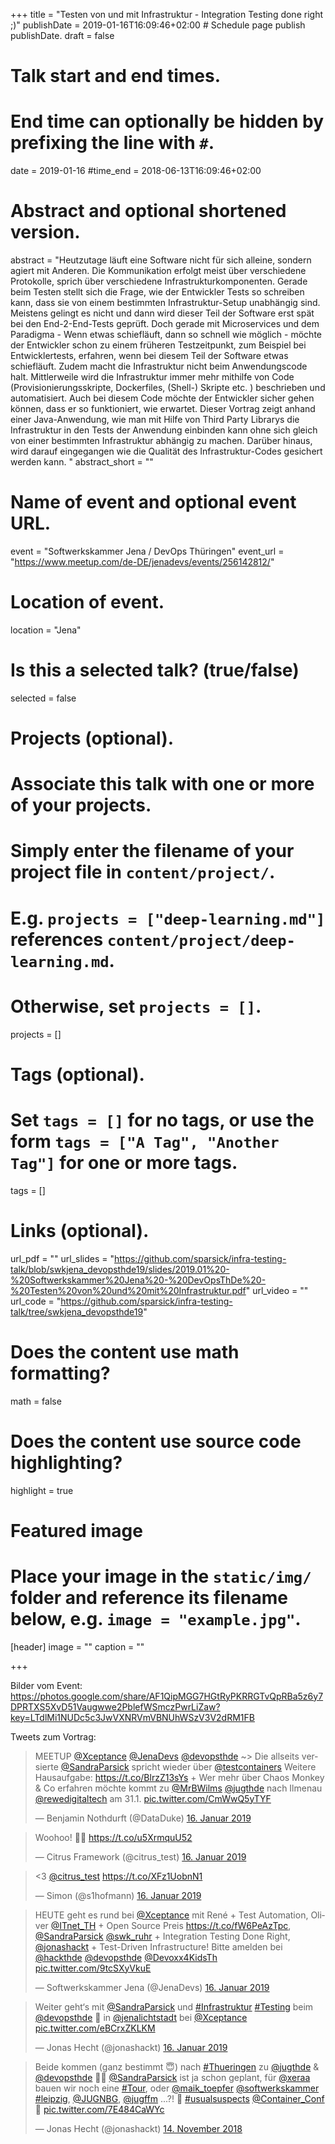 +++
title = "Testen von und mit Infrastruktur - Integration Testing done right ;)"
publishDate = 2019-01-16T16:09:46+02:00  # Schedule page publish publishDate.
draft = false

# Talk start and end times.
#   End time can optionally be hidden by prefixing the line with `#`.
date = 2019-01-16
#time_end = 2018-06-13T16:09:46+02:00

# Abstract and optional shortened version.
abstract = "Heutzutage läuft eine Software nicht für sich alleine, sondern agiert mit Anderen. Die Kommunikation erfolgt meist über verschiedene Protokolle, sprich über verschiedene Infrastrukturkomponenten. Gerade beim Testen stellt sich die Frage, wie der Entwickler Tests so schreiben kann, dass sie von einem bestimmten Infrastruktur-Setup unabhängig sind. Meistens gelingt es nicht und dann wird dieser Teil der Software erst spät bei den End-2-End-Tests geprüft. Doch gerade mit Microservices und dem Paradigma - Wenn etwas schiefläuft, dann so schnell wie möglich - möchte der Entwickler schon zu einem früheren Testzeitpunkt, zum Beispiel bei Entwicklertests, erfahren, wenn bei diesem Teil der Software etwas schiefläuft. Zudem macht die Infrastruktur nicht beim Anwendungscode halt. Mittlerweile wird die Infrastruktur immer mehr mithilfe von Code (Provisionierungsskripte, Dockerfiles, (Shell-) Skripte etc. ) beschrieben und automatisiert. Auch bei diesem Code möchte der Entwickler sicher gehen können, dass er so funktioniert, wie erwartet. Dieser Vortrag zeigt anhand einer Java-Anwendung, wie man mit Hilfe von Third Party Librarys die Infrastruktur in den Tests der Anwendung einbinden kann ohne sich gleich von einer bestimmten Infrastruktur abhängig zu machen. Darüber hinaus, wird darauf eingegangen wie die Qualität des Infrastruktur-Codes gesichert werden kann. "
abstract_short = ""

# Name of event and optional event URL.
event = "Softwerkskammer Jena / DevOps Thüringen"
event_url = "https://www.meetup.com/de-DE/jenadevs/events/256142812/"

# Location of event.
location = "Jena"

# Is this a selected talk? (true/false)
selected = false

# Projects (optional).
#   Associate this talk with one or more of your projects.
#   Simply enter the filename of your project file in `content/project/`.
#   E.g. `projects = ["deep-learning.md"]` references `content/project/deep-learning.md`.
#   Otherwise, set `projects = []`.
projects = []

# Tags (optional).
#   Set `tags = []` for no tags, or use the form `tags = ["A Tag", "Another Tag"]` for one or more tags.
tags = []

# Links (optional).
url_pdf = ""
url_slides = "https://github.com/sparsick/infra-testing-talk/blob/swkjena_devopsthde19/slides/2019.01%20-%20Softwerkskammer%20Jena%20-%20DevOpsThDe%20-%20Testen%20von%20und%20mit%20Infrastruktur.pdf"
url_video = ""
url_code = "https://github.com/sparsick/infra-testing-talk/tree/swkjena_devopsthde19"

# Does the content use math formatting?
math = false

# Does the content use source code highlighting?
highlight = true

# Featured image
# Place your image in the `static/img/` folder and reference its filename below, e.g. `image = "example.jpg"`.
[header]
image = ""
caption = ""

+++

Bilder vom Event:
https://photos.google.com/share/AF1QipMGG7HGtRyPKRRGTvQpRBa5z6y7DPRTXS5XvD51Vaugwwe2PblefWSmczPwrLiZaw?key=LTdlMi1NUDc5c3JwVXNRVmVBNUhWSzV3V2dRM1FB

Tweets zum Vortrag:

<blockquote class="twitter-tweet" data-lang="de"><p lang="de" dir="ltr">MEETUP <a href="https://twitter.com/Xceptance?ref_src=twsrc%5Etfw">@Xceptance</a> <a href="https://twitter.com/JenaDevs?ref_src=twsrc%5Etfw">@JenaDevs</a> <a href="https://twitter.com/devopsthde?ref_src=twsrc%5Etfw">@devopsthde</a> ~&gt; Die allseits versierte <a href="https://twitter.com/SandraParsick?ref_src=twsrc%5Etfw">@SandraParsick</a> spricht wieder über <a href="https://twitter.com/testcontainers?ref_src=twsrc%5Etfw">@testcontainers</a> Weitere Hausaufgabe: <a href="https://t.co/BlrzZ13sYs">https://t.co/BlrzZ13sYs</a> + Wer mehr über Chaos Monkey &amp; Co erfahren möchte kommt zu <a href="https://twitter.com/MrBWilms?ref_src=twsrc%5Etfw">@MrBWilms</a> <a href="https://twitter.com/jugthde?ref_src=twsrc%5Etfw">@jugthde</a> nach Ilmenau <a href="https://twitter.com/rewedigitaltech?ref_src=twsrc%5Etfw">@rewedigitaltech</a> am 31.1. <a href="https://t.co/CmWwQ5yTYF">pic.twitter.com/CmWwQ5yTYF</a></p>&mdash; Benjamin Nothdurft (@DataDuke) <a href="https://twitter.com/DataDuke/status/1085631488022986752?ref_src=twsrc%5Etfw">16. Januar 2019</a></blockquote>
<script async src="https://platform.twitter.com/widgets.js" charset="utf-8"></script>

<blockquote class="twitter-tweet" data-lang="de"><p lang="en" dir="ltr">Woohoo! 🎉🍋 <a href="https://t.co/u5XrmquU52">https://t.co/u5XrmquU52</a></p>&mdash; Citrus Framework (@citrus_test) <a href="https://twitter.com/citrus_test/status/1085669606935674883?ref_src=twsrc%5Etfw">16. Januar 2019</a></blockquote>
<script async src="https://platform.twitter.com/widgets.js" charset="utf-8"></script>

<blockquote class="twitter-tweet" data-lang="de"><p lang="und" dir="ltr">&lt;3 <a href="https://twitter.com/citrus_test?ref_src=twsrc%5Etfw">@citrus_test</a> <a href="https://t.co/XFz1UobnN1">https://t.co/XFz1UobnN1</a></p>&mdash; Simon (@s1hofmann) <a href="https://twitter.com/s1hofmann/status/1085662976927920128?ref_src=twsrc%5Etfw">16. Januar 2019</a></blockquote>
<script async src="https://platform.twitter.com/widgets.js" charset="utf-8"></script>

<blockquote class="twitter-tweet" data-lang="de"><p lang="de" dir="ltr">HEUTE geht es rund bei <a href="https://twitter.com/Xceptance?ref_src=twsrc%5Etfw">@Xceptance</a> mit René + Test Automation, Oliver <a href="https://twitter.com/ITnet_TH?ref_src=twsrc%5Etfw">@ITnet_TH</a> + Open Source Preis <a href="https://t.co/fW6PeAzTpc">https://t.co/fW6PeAzTpc</a>, <a href="https://twitter.com/SandraParsick?ref_src=twsrc%5Etfw">@SandraParsick</a> <a href="https://twitter.com/swk_ruhr?ref_src=twsrc%5Etfw">@swk_ruhr</a> + Integration Testing Done Right, <a href="https://twitter.com/jonashackt?ref_src=twsrc%5Etfw">@jonashackt</a> + Test-Driven Infrastructure! Bitte amelden bei <a href="https://twitter.com/hackthde?ref_src=twsrc%5Etfw">@hackthde</a> <a href="https://twitter.com/devopsthde?ref_src=twsrc%5Etfw">@devopsthde</a> <a href="https://twitter.com/Devoxx4KidsTh?ref_src=twsrc%5Etfw">@Devoxx4KidsTh</a> <a href="https://t.co/9tcSXyVkuE">pic.twitter.com/9tcSXyVkuE</a></p>&mdash; Softwerkskammer Jena (@JenaDevs) <a href="https://twitter.com/JenaDevs/status/1085624483493396480?ref_src=twsrc%5Etfw">16. Januar 2019</a></blockquote>
<script async src="https://platform.twitter.com/widgets.js" charset="utf-8"></script>

<blockquote class="twitter-tweet" data-lang="de"><p lang="de" dir="ltr">Weiter geht‘s mit <a href="https://twitter.com/SandraParsick?ref_src=twsrc%5Etfw">@SandraParsick</a> und <a href="https://twitter.com/hashtag/Infrastruktur?src=hash&amp;ref_src=twsrc%5Etfw">#Infrastruktur</a> <a href="https://twitter.com/hashtag/Testing?src=hash&amp;ref_src=twsrc%5Etfw">#Testing</a> beim <a href="https://twitter.com/devopsthde?ref_src=twsrc%5Etfw">@devopsthde</a> 🤟 in <a href="https://twitter.com/jenalichtstadt?ref_src=twsrc%5Etfw">@jenalichtstadt</a> bei <a href="https://twitter.com/Xceptance?ref_src=twsrc%5Etfw">@Xceptance</a> <a href="https://t.co/eBCrxZKLKM">pic.twitter.com/eBCrxZKLKM</a></p>&mdash; Jonas Hecht (@jonashackt) <a href="https://twitter.com/jonashackt/status/1085619302244515841?ref_src=twsrc%5Etfw">16. Januar 2019</a></blockquote>
<script async src="https://platform.twitter.com/widgets.js" charset="utf-8"></script>


<blockquote class="twitter-tweet" data-lang="de"><p lang="de" dir="ltr">Beide kommen (ganz bestimmt 😇) nach <a href="https://twitter.com/hashtag/Thueringen?src=hash&amp;ref_src=twsrc%5Etfw">#Thueringen</a> zu <a href="https://twitter.com/jugthde?ref_src=twsrc%5Etfw">@jugthde</a> &amp; <a href="https://twitter.com/devopsthde?ref_src=twsrc%5Etfw">@devopsthde</a> 🎉😃 <a href="https://twitter.com/SandraParsick?ref_src=twsrc%5Etfw">@SandraParsick</a> ist ja schon geplant, für <a href="https://twitter.com/xeraa?ref_src=twsrc%5Etfw">@xeraa</a> bauen wir noch eine <a href="https://twitter.com/hashtag/Tour?src=hash&amp;ref_src=twsrc%5Etfw">#Tour</a>, oder <a href="https://twitter.com/maik_toepfer?ref_src=twsrc%5Etfw">@maik_toepfer</a> <a href="https://twitter.com/softwerkskammer?ref_src=twsrc%5Etfw">@softwerkskammer</a> <a href="https://twitter.com/hashtag/leipzig?src=hash&amp;ref_src=twsrc%5Etfw">#leipzig</a>, <a href="https://twitter.com/JUGNBG?ref_src=twsrc%5Etfw">@JUGNBG</a>, <a href="https://twitter.com/jugffm?ref_src=twsrc%5Etfw">@jugffm</a> ...?! 🙌 <a href="https://twitter.com/hashtag/usualsuspects?src=hash&amp;ref_src=twsrc%5Etfw">#usualsuspects</a> <a href="https://twitter.com/Container_Conf?ref_src=twsrc%5Etfw">@Container_Conf</a> 🙈 <a href="https://t.co/7E484CaWYc">pic.twitter.com/7E484CaWYc</a></p>&mdash; Jonas Hecht (@jonashackt) <a href="https://twitter.com/jonashackt/status/1062743499626463233?ref_src=twsrc%5Etfw">14. November 2018</a></blockquote>
<script async src="https://platform.twitter.com/widgets.js" charset="utf-8"></script>
